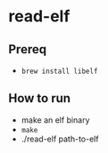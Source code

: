 # read-elf

## Prereq

* `brew install libelf`

## How to run

* make an elf binary
* `make`
* ./read-elf path-to-elf

